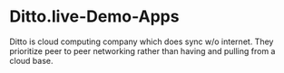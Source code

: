 # Ditto.live-Demo-Apps
Ditto is cloud computing company which does sync w/o internet. They prioritize peer to peer networking rather than having and pulling from a cloud base.
